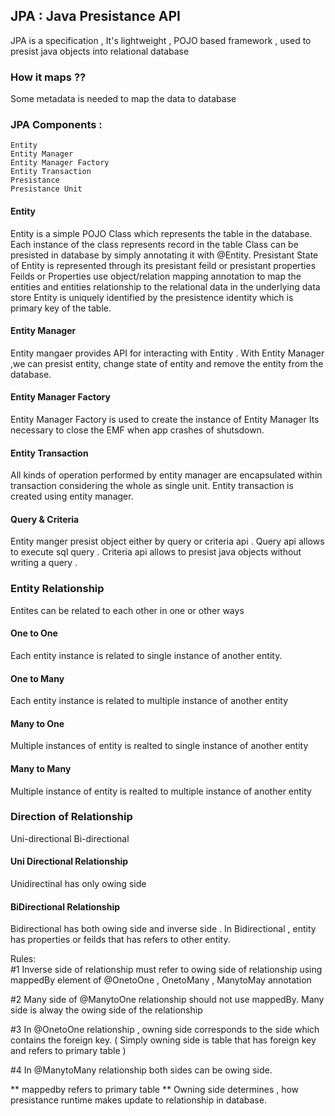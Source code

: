 ## JPA : Java Presistance API 

JPA is a specification , It's lightweight , POJO based framework , used to presist java objects into relational database

### How it maps ??
Some metadata is needed to map the data to database

### JPA Components :  
	Entity 
	Entity Manager 
	Entity Manager Factory
    Entity Transaction
    Presistance
    Presistance Unit

#### Entity
	
Entity is a simple POJO Class which represents the table in the database.
Each instance of the class represents record in the table
Class can be presisted in database by simply annotating it with @Entity.
Presistant State of Entity is represented through its presistant feild or presistant properties
Feilds or Properties use object/relation mapping annotation to map the entities and entities relationship to the relational data in the underlying data store
Entity is uniquely identified by the presistence identity which is primary key of the table.
   
#### Entity Manager
  
Entity mangaer provides API for interacting with Entity . 
With Entity Manager ,we  can presist entity, change state of entity and remove the entity from the database. 
  
#### Entity Manager Factory 
  
Entity Manager Factory is used to create the instance of Entity Manager
Its necessary to close the EMF when app crashes of shutsdown.

#### Entity Transaction

All kinds of operation performed by entity manager are encapsulated within transaction considering the whole as single unit. Entity transaction is created using entity manager.

#### Query & Criteria

Entity manger presist object either by query or criteria api . 
Query api allows to execute sql query .
Criteria api allows to presist java objects without writing a query .


### Entity Relationship

Entites can be related to each other in one or other ways 

#### One to One 
Each entity instance is related to single instance of another entity.

#### One to Many
Each entity instance is related to multiple instance of another entity 

#### Many to One
Multiple instances of entity is realted to single instance of another entity

#### Many to Many
Multiple instance of entity is realted to multiple instance of another entity


### Direction of Relationship

Uni-directional 
Bi-directional 

#### Uni Directional Relationship

Unidirectinal has only owing side

#### BiDirectional Relationship

Bidirectional has both owing side and inverse side .
In Bidirectional ,  entity has properties or feilds that has refers to other entity.

Rules:  
#1 Inverse side of relationship must refer to owing side of relationship using mappedBy element of @OnetoOne , OnetoMany , ManytoMay annotation  

#2 Many side of @ManytoOne relationship should not use mappedBy. Many side is alway the owing side of the relationship

#3 In @OnetoOne relationship , owning side corresponds to the side which contains the foreign key.
( Simply owning side is table that has foreign key and refers to primary table )

#4 In @ManytoMany relationship both sides can be owing side.

** mappedby refers to primary table
** Owning side determines , how presistance runtime makes update to relationship in database.





  
  
   
    



